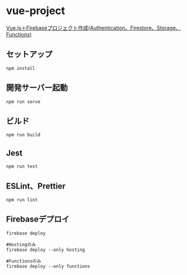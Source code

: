 # vue-project

[Vue.js＋Firebaseプロジェクト作成(Authentication、Firestore、Storage、Functions)](https://qiita.com/yoshi0518/items/e16d600a06f9acb2f815)

## セットアップ
```
npm install
```

## 開発サーバー起動
```
npm run serve
```

## ビルド
```
npm run build
```

## Jest
```
npm run test
```

## ESLint、Prettier
```
npm run lint
```

## Firebaseデプロイ
```
firebase deploy

#Hostingのみ
firebase deploy --only hosting

#Functionsのみ
firebase deploy --only functions
```
